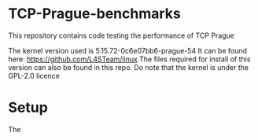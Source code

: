 # TCP-Prague-benchmarks
This repository contains code testing the performance of TCP Prague 

The kernel version used is 5.15.72-0c6e07bb6-prague-54
It can be found here: https://github.com/L4STeam/linux
The files required for install of this version can also be found in this repo. Do note that the kernel is under the GPL-2.0 licence


# Setup

The 
